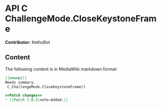 # API C ChallengeMode.CloseKeystoneFrame

**Contributor:** KethoBot

## Content

The following content is in MediaWiki markdown format:

```mediawiki
{{wowapi}}
Needs summary.
 C_ChallengeMode.CloseKeystoneFrame()

==Patch changes==
* {{Patch 7.0.3|note=Added.}}
```